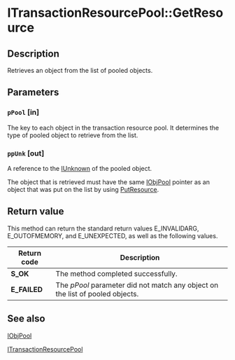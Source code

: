# ITransactionResourcePool::GetResource

## Description

Retrieves an object from the list of pooled objects.

## Parameters

### `pPool` [in]

The key to each object in the transaction resource pool. It determines the type of pooled object to retrieve from the list.

### `ppUnk` [out]

A reference to the [IUnknown](https://learn.microsoft.com/windows/desktop/api/unknwn/nn-unknwn-iunknown) of the pooled object.

The object that is retrieved must have the same [IObjPool](https://learn.microsoft.com/windows/desktop/api/comsvcs/nn-comsvcs-iobjpool) pointer as an object that was put on the list by using [PutResource](https://learn.microsoft.com/windows/desktop/api/comsvcs/nf-comsvcs-itransactionresourcepool-putresource).

## Return value

This method can return the standard return values E_INVALIDARG, E_OUTOFMEMORY, and E_UNEXPECTED, as well as the following values.

| Return code | Description |
| --- | --- |
| **S_OK** | The method completed successfully. |
| **E_FAILED** | The *pPool* parameter did not match any object on the list of pooled objects. |

## See also

[IObjPool](https://learn.microsoft.com/windows/desktop/api/comsvcs/nn-comsvcs-iobjpool)

[ITransactionResourcePool](https://learn.microsoft.com/windows/desktop/api/comsvcs/nn-comsvcs-itransactionresourcepool)